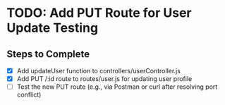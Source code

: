 # TODO: Add PUT Route for User Update Testing

## Steps to Complete
- [x] Add updateUser function to controllers/userController.js
- [x] Add PUT /:id route to routes/user.js for updating user profile
- [ ] Test the new PUT route (e.g., via Postman or curl after resolving port conflict)
